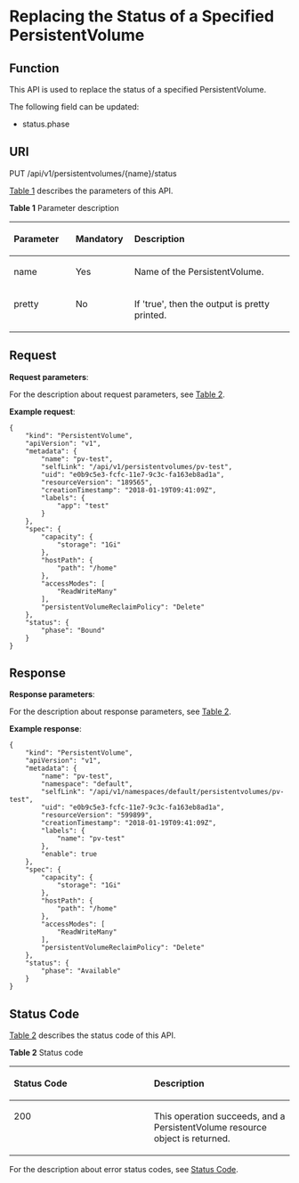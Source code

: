 # Replacing the Status of a Specified PersistentVolume<a name="cce_02_0080"></a>

## Function<a name="sadbc5fb215c04f0e8e8325e0e16d275e"></a>

This API is used to replace the status of a specified PersistentVolume.

The following field can be updated: 

-   status.phase

## URI<a name="s276514e02b864c299d30dd77b707d0be"></a>

PUT /api/v1/persistentvolumes/\{name\}/status

[Table 1](#t1d4ac034b0f34bc9a38abebc870fee84)  describes the parameters of this API.

**Table  1**  Parameter description

<a name="t1d4ac034b0f34bc9a38abebc870fee84"></a>
<table><thead align="left"><tr id="r84db55a6144949aeb38e1c20651dd578"><th class="cellrowborder" valign="top" width="22.06%" id="mcps1.2.4.1.1"><p id="aae3c90f76e324d3ea1ca0e7560e43a6c"><a name="aae3c90f76e324d3ea1ca0e7560e43a6c"></a><a name="aae3c90f76e324d3ea1ca0e7560e43a6c"></a>Parameter</p>
</th>
<th class="cellrowborder" valign="top" width="20.93%" id="mcps1.2.4.1.2"><p id="p65757568201724"><a name="p65757568201724"></a><a name="p65757568201724"></a>Mandatory</p>
</th>
<th class="cellrowborder" valign="top" width="57.010000000000005%" id="mcps1.2.4.1.3"><p id="p24762778201724"><a name="p24762778201724"></a><a name="p24762778201724"></a>Description</p>
</th>
</tr>
</thead>
<tbody><tr id="r759589bf4bcb4d6aacef56fccb2f8b4a"><td class="cellrowborder" valign="top" width="22.06%" headers="mcps1.2.4.1.1 "><p id="a0eda225d96144a95923c44de68bf69b7"><a name="a0eda225d96144a95923c44de68bf69b7"></a><a name="a0eda225d96144a95923c44de68bf69b7"></a>name</p>
</td>
<td class="cellrowborder" valign="top" width="20.93%" headers="mcps1.2.4.1.2 "><p id="a7fb371139cde44658394f60358d3f3b5"><a name="a7fb371139cde44658394f60358d3f3b5"></a><a name="a7fb371139cde44658394f60358d3f3b5"></a>Yes</p>
</td>
<td class="cellrowborder" valign="top" width="57.010000000000005%" headers="mcps1.2.4.1.3 "><p id="a0f0c2a348f564bab9987c69a2a71bc88"><a name="a0f0c2a348f564bab9987c69a2a71bc88"></a><a name="a0f0c2a348f564bab9987c69a2a71bc88"></a>Name of the PersistentVolume.</p>
</td>
</tr>
<tr id="r7b8c1ffaace540a88791c438f6a67980"><td class="cellrowborder" valign="top" width="22.06%" headers="mcps1.2.4.1.1 "><p id="a3e04b47b57c4407f86396eac4c142ad0"><a name="a3e04b47b57c4407f86396eac4c142ad0"></a><a name="a3e04b47b57c4407f86396eac4c142ad0"></a>pretty</p>
</td>
<td class="cellrowborder" valign="top" width="20.93%" headers="mcps1.2.4.1.2 "><p id="a3afa288b7f7a443fa2fc2368127a2511"><a name="a3afa288b7f7a443fa2fc2368127a2511"></a><a name="a3afa288b7f7a443fa2fc2368127a2511"></a>No</p>
</td>
<td class="cellrowborder" valign="top" width="57.010000000000005%" headers="mcps1.2.4.1.3 "><p id="a2c337b82f88b44febc14cd78ea318bad"><a name="a2c337b82f88b44febc14cd78ea318bad"></a><a name="a2c337b82f88b44febc14cd78ea318bad"></a>If 'true', then the output is pretty printed.</p>
</td>
</tr>
</tbody>
</table>

## Request<a name="s23adef582fb84e6b9f45ba207fa67dd2"></a>

**Request parameters**:

For the description about request parameters, see  [Table 2](creating-a-persistentvolume.md#tfdb73431f39846d4a56ec4eb558e1617).

**Example request**:

```
{
    "kind": "PersistentVolume",
    "apiVersion": "v1",
    "metadata": {
        "name": "pv-test",
        "selfLink": "/api/v1/persistentvolumes/pv-test",
        "uid": "e0b9c5e3-fcfc-11e7-9c3c-fa163eb8ad1a",
        "resourceVersion": "189565",
        "creationTimestamp": "2018-01-19T09:41:09Z",
        "labels": {
            "app": "test"
        }
    },
    "spec": {
        "capacity": {
            "storage": "1Gi"
        },
        "hostPath": {
            "path": "/home"
        },
        "accessModes": [
            "ReadWriteMany"
        ],
        "persistentVolumeReclaimPolicy": "Delete"
    },
    "status": {
        "phase": "Bound"
    }
}
```

## Response<a name="s46e96924872f4ca48961d0390b35ebd3"></a>

**Response parameters**:

For the description about response parameters, see  [Table 2](creating-a-persistentvolume.md#tfdb73431f39846d4a56ec4eb558e1617).

**Example response**:

```
{
    "kind": "PersistentVolume",
    "apiVersion": "v1",
    "metadata": {
        "name": "pv-test",
        "namespace": "default",
        "selfLink": "/api/v1/namespaces/default/persistentvolumes/pv-test",
        "uid": "e0b9c5e3-fcfc-11e7-9c3c-fa163eb8ad1a",
        "resourceVersion": "599899",
        "creationTimestamp": "2018-01-19T09:41:09Z",
        "labels": {
            "name": "pv-test"
        },
        "enable": true
    },
    "spec": {
        "capacity": {
            "storage": "1Gi"
        },
        "hostPath": {
            "path": "/home"
        },
        "accessModes": [
            "ReadWriteMany"
        ],
        "persistentVolumeReclaimPolicy": "Delete"
    },
    "status": {
        "phase": "Available"
    }
}
```

## Status Code<a name="sffab7031cb3846df9aa60c6651b70917"></a>

[Table 2](#te7c513b49efa42a396c41c76eb531fa8)  describes the status code of this API.

**Table  2**  Status code

<a name="te7c513b49efa42a396c41c76eb531fa8"></a>
<table><thead align="left"><tr id="r9e5f1045ee6a40979ca32b130c94288d"><th class="cellrowborder" valign="top" width="50%" id="mcps1.2.3.1.1"><p id="p60128964201724"><a name="p60128964201724"></a><a name="p60128964201724"></a>Status Code</p>
</th>
<th class="cellrowborder" valign="top" width="50%" id="mcps1.2.3.1.2"><p id="p38607882201724"><a name="p38607882201724"></a><a name="p38607882201724"></a>Description</p>
</th>
</tr>
</thead>
<tbody><tr id="r7d12cef7f06e457a8415a962a663f626"><td class="cellrowborder" valign="top" width="50%" headers="mcps1.2.3.1.1 "><p id="ac8d6e53b1399420b916671b8aab03459"><a name="ac8d6e53b1399420b916671b8aab03459"></a><a name="ac8d6e53b1399420b916671b8aab03459"></a>200</p>
</td>
<td class="cellrowborder" valign="top" width="50%" headers="mcps1.2.3.1.2 "><p id="ab6fddf3ce68c450ab08d0a56b7104760"><a name="ab6fddf3ce68c450ab08d0a56b7104760"></a><a name="ab6fddf3ce68c450ab08d0a56b7104760"></a>This operation succeeds, and a PersistentVolume resource object is returned.</p>
</td>
</tr>
</tbody>
</table>

For the description about error status codes, see  [Status Code](status-code.md).

